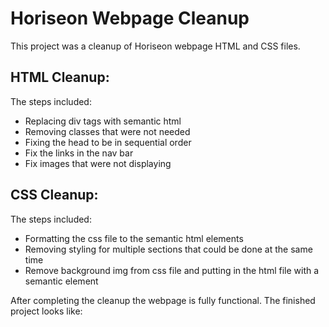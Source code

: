 # Horiseon Webpage Cleanup

This project was a cleanup of Horiseon webpage HTML and CSS files.

## HTML Cleanup:

The steps included:

* Replacing div tags with semantic html
* Removing classes that were not needed
* Fixing the head to be in sequential order
* Fix the links in the nav bar
* Fix images that were not displaying

## CSS Cleanup:

The steps included:

* Formatting the css file to the semantic html elements
* Removing styling for multiple sections that could be done at the same time
* Remove background img from css file and putting in the html file with a semantic element

After completing the cleanup the webpage is fully functional. The finished project looks like:
